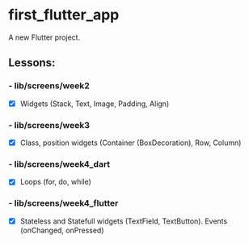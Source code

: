 # first_flutter_app

A new Flutter project.

## Lessons:


### - lib/screens/week2
- [x] Widgets (Stack, Text, Image, Padding, Align)

### - lib/screens/week3
- [x] Class, position widgets (Container (BoxDecoration), Row, Column)

### - lib/screens/week4_dart
- [x] Loops (for, do, while)

### - lib/screens/week4_flutter 
- [x] Stateless and Statefull widgets (TextField, TextButton). Events (onChanged, onPressed)
